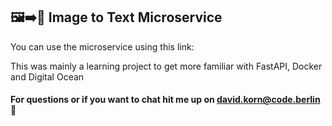 ## 🖼➡️📝 Image to Text Microservice ##

You can use the microservice using this link:


This was mainly a learning project to get more familiar with FastAPI, Docker and Digital Ocean

#### For questions or if you want to chat hit me up on david.korn@code.berlin 🫶 #### 
